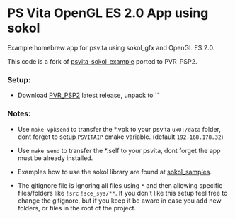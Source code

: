 # PS Vita OpenGL ES 2.0 App using sokol
Example homebrew app for psvita using sokol_gfx and OpenGL ES 2.0.

This code is a fork of [psvita_sokol_example](https://github.com/valiet/psvita_sokol_example) ported to PVR_PSP2.

### Setup:
- Download [PVR_PSP2](https://github.com/GrapheneCt/PVR_PSP2) latest release, unpack to ``

### Notes:
- Use `make vpksend` to transfer the *.vpk to your psvita `ux0:/data` folder, dont forget to setup `PSVITAIP` cmake variable. (default `192.168.178.32`) 

- Use `make send` to transfer the *.self to your psvita, dont forget the app must be already installed.

- Examples how to use the sokol library are found at [sokol_samples](https://github.com/floooh/sokol-samples).

- The gitignore file is ignoring all files using `*` and then allowing specific files/folders like `!src` `!sce_sys/**`. If you don't like this setup feel free to change the gitignore, but if you keep it be aware in case you add new folders, or files in the root of the project. 
